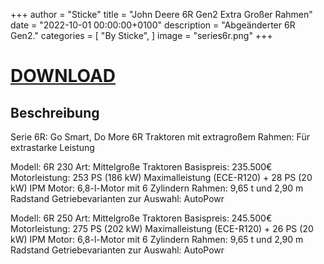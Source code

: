 +++
author = "Sticke"
title = "John Deere 6R Gen2 Extra Großer Rahmen"
date = "2022-10-01 00:00:00+0100"
description = "Abgeänderter 6R Gen2."
categories = [
    "By Sticke",
]
image = "series6r.png"
+++
# [DOWNLOAD](https://magentacloud.de/s/BA38qj9wDTxE3xe/download?path=%2FBy%20Sticke&files=FS22_JohnDeere6R2021.zip)

## Beschreibung

Serie 6R: Go Smart, Do More
6R Traktoren mit extragroßem Rahmen: Für extrastarke Leistung

Modell: 6R 230
Art: Mittelgroße Traktoren
Basispreis: 235.500€
Motorleistung: 253 PS (186 kW) Maximalleistung (ECE-R120) + 28 PS (20 kW) IPM
Motor: 6,8-l-Motor mit 6 Zylindern
Rahmen: 9,65 t und 2,90 m Radstand
Getriebevarianten zur Auswahl: AutoPowr

Modell: 6R 250
Art: Mittelgroße Traktoren
Basispreis: 245.500€
Motorleistung: 275 PS (202 kW) Maximalleistung (ECE-R120) + 26 PS (20 kW) IPM
Motor: 6,8-l-Motor mit 6 Zylindern
Rahmen: 9,65 t und 2,90 m Radstand
Getriebevarianten zur Auswahl: AutoPowr